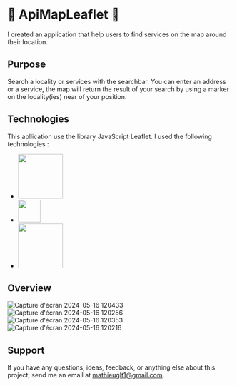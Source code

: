 # 🚀 ApiMapLeaflet 🚀
I created an application that help users to find services on the map around their location.  

## Purpose
Search a locality or services with the searchbar. You can enter an address or a service, the map will return the result of your search by using a marker on the locality(ies) near of your position.

## Technologies
This apllication use the library JavaScript Leaflet. I used the following technologies :

- <img src="https://leafletjs.com/docs/images/logo.png" width="100" />
- <img src="https://upload.wikimedia.org/wikipedia/commons/6/6a/JavaScript-logo.png" width="50" />
- <img src="https://encrypted-tbn0.gstatic.com/images?q=tbn:ANd9GcTFZMZW2x0RVsIePn4WA2SOVceQG1UPnkZ_m4x-XkDPAeUO1Awfdvd1Bg0CWwLgtsUwnLk&usqp=CAU" width="100" />

## Overview 
![Capture d'écran 2024-05-16 120433](https://github.com/mathieu-Glt/ApiMapLeaflet/assets/84771497/2e9e43f9-a939-464f-88b0-c4eb1a9a36b5) 
![Capture d'écran 2024-05-16 120256](https://github.com/mathieu-Glt/ApiMapLeaflet/assets/84771497/3da24c52-fe98-478b-aa9d-253f3b423d8d) 
![Capture d'écran 2024-05-16 120353](https://github.com/mathieu-Glt/ApiMapLeaflet/assets/84771497/3fa97431-e082-46f4-889a-b05250470cea)
![Capture d'écran 2024-05-16 120216](https://github.com/mathieu-Glt/ApiMapLeaflet/assets/84771497/eedf1a99-4585-452d-875b-d00ae024fe24)

## Support
If you have any questions, ideas, feedback, or anything else about this project, send me an email at mathieuglt1@gmail.com.
